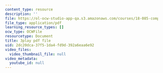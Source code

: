 ```yaml
---
content_type: resource
description: ''
file: https://ol-ocw-studio-app-qa.s3.amazonaws.com/courses/18-085-computational-science-and-engineering-i-fall-2008/2dc20dca37f51da4fd9d392a6eaa6e92_4B9aIlwEZcQ.pdf
file_type: application/pdf
learning_resource_types: []
ocw_type: OCWFile
resourcetype: Document
title: 3play pdf file
uid: 2dc20dca-37f5-1da4-fd9d-392a6eaa6e92
video_files:
  video_thumbnail_file: null
video_metadata:
  youtube_id: null
---
```

